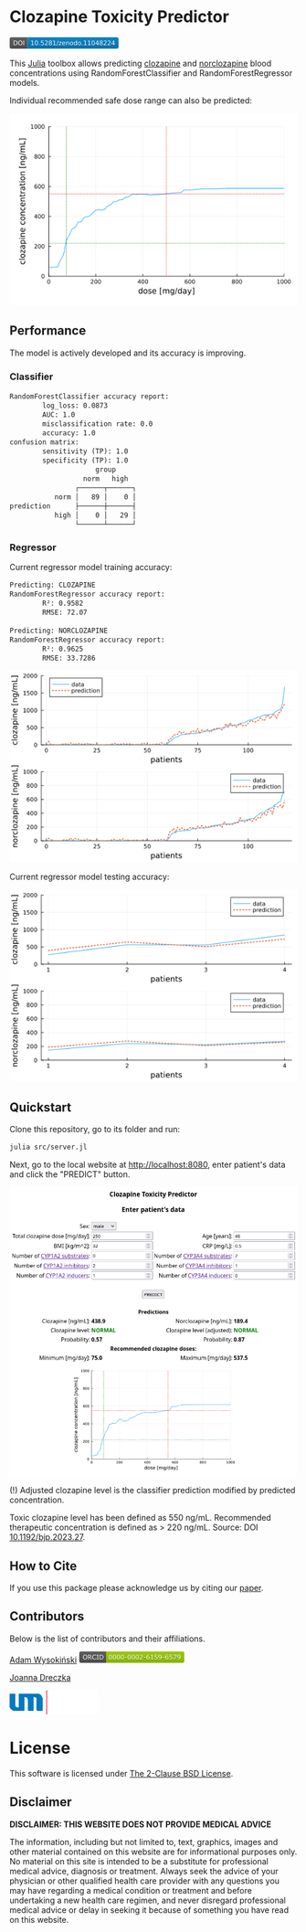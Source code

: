 # Clozapine Toxicity Predictor

[![DOI](zenodo.11048224.png)](https://doi.org/10.5281/zenodo.11048224)

This [Julia](https://julialang.org/) toolbox allows predicting [clozapine](https://en.wikipedia.org/wiki/Clozapine) and [norclozapine](https://en.wikipedia.org/wiki/Desmethylclozapine) blood concentrations using RandomForestClassifier and RandomForestRegressor models.

Individual recommended safe dose range can also be predicted:

![](dose-level.png)

## Performance

The model is actively developed and its accuracy is improving.

### Classifier

    RandomForestClassifier accuracy report:                   
            log_loss: 0.0873
            AUC: 1.0                                                 
            misclassification rate: 0.0                                              
            accuracy: 1.0
    confusion matrix:
            sensitivity (TP): 1.0
            specificity (TP): 1.0
                         group
                      norm   high   
                    ┌──────┬──────┐
               norm │   89 │    0 │
    prediction      ├──────┼──────┤
               high │    0 │   29 │
                    └──────┴──────┘

### Regressor

Current regressor model training accuracy:

    Predicting: CLOZAPINE
    RandomForestRegressor accuracy report:
            R²: 0.9582
            RMSE: 72.07
    
    Predicting: NORCLOZAPINE
    RandomForestRegressor accuracy report:
            R²: 0.9625
            RMSE: 33.7286

![](rr_train_accuracy.png)

Current regressor model testing accuracy:

![](rr_test_accuracy.png)

## Quickstart

Clone this repository, go to its folder and run:

```sh
julia src/server.jl
```

Next, go to the local website at [http://localhost:8080](http://localhost:8080), enter patient's data and click the "PREDICT" button.

![](webpage.png)

(!) Adjusted clozapine level is the classifier prediction modified by predicted concentration.

Toxic clozapine level has been defined as 550 ng/mL. Recommended therapeutic concentration is defined as > 220 ng/mL. Source: DOI [10.1192/bjp.2023.27](https://doi.org/10.1192/bjp.2023.27).

## How to Cite

If you use this package please acknowledge us by citing our [paper](https://zenodo.org/records/11048224).

## Contributors

Below is the list of contributors and their affiliations.

[Adam Wysokiński](mailto:adam.wysokinski@umed.lodz.pl) [![ORCID](images/orcid.png)](https://orcid.org/0000-0002-6159-6579)

[Joanna Dreczka](mailto:jdreczka@csk.umed.pl)

[![Medical University of Lodz](images/umed.png)](https://en.umed.pl)

# License

This software is licensed under [The 2-Clause BSD License](LICENSE).

## Disclaimer

**DISCLAIMER: THIS WEBSITE DOES NOT PROVIDE MEDICAL ADVICE**

The information, including but not limited to, text, graphics, images and other material contained on this website are for informational purposes only. No material on this site is intended to be a substitute for professional medical advice, diagnosis or treatment. Always seek the advice of your physician or other qualified health care provider with any questions you may have regarding a medical condition or treatment and before undertaking a new health care regimen, and never disregard professional medical advice or delay in seeking it because of something you have read on this website.